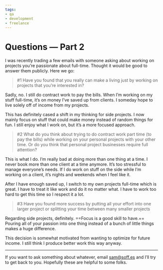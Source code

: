 ```yaml
---
tags:
- qa
- development
- freelance
---
```


# Questions — Part 2

I was recently trading a few emails with someone asking about working on projects you’re passionate about full-time. Thought it would be good to answer them publicly. Here we go:

> #1 Have you found that you really can make a living just by working on projects that you’re interested in?

Sadly, no. I still do contract work to pay the bills. When I’m working on my stuff full-time, it’s on money I’ve saved up from clients. I someday hope to live solely off of income from my projects.

This has definitely cased a shift in my thinking for side projects. I now mainly focus on stuff that could make money instead of random things for fun. I still enjoy what I work on, but it’s a more focused approach.

> #2 What do you think about trying to do contract work part time (to pay the bills) while working on your personal projects with your other time.  Or do you think that personal project businesses require full attention?

This is what I do. I’m really bad at doing more than one thing at a time. I never book more than one client at a time anymore. It’s too stressful to manage everyone’s needs. If I do work on stuff on the side while I’m working on a client, it’s nights and weekends when I feel like it.

After I have enough saved up, I switch to my own projects full-time which is great. I have to treat it like work and do it no matter what. I have to work too hard to get this time so I respect it a lot.

> #3 Have you found more success by putting all your effort into one larger project or splitting your time between many smaller projects

Regarding side projects, definitely. ==Focus is a good skill to have.== Pouring all of your passion into one thing instead of a bunch of little things makes a huge difference.

This decision is somewhat motivated from wanting to optimize for future income. I still think I produce better work this way anyway.

---

If you want to ask something about whatever, email <sam@soff.es> and I’ll try to get back to you. Hopefully these are helpful to some folks.
